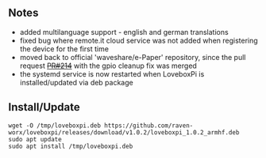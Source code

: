 ﻿
## Notes

* added multilanguage support - english and german translations
* fixed bug where remote.it cloud service was not added when registering the device for the first time
* moved back to official 'waveshare/e-Paper' repository, since the pull request ~~[PR#214](https://github.com/waveshare/e-Paper/pull/214)~~ with the gpio cleanup fix was merged
* the systemd service is now restarted when LoveboxPi is installed/updated via deb package

## Install/Update

```console
wget -O /tmp/loveboxpi.deb https://github.com/raven-worx/loveboxpi/releases/download/v1.0.2/loveboxpi_1.0.2_armhf.deb
sudo apt update
sudo apt install /tmp/loveboxpi.deb
```
